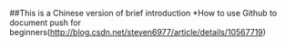 ##This is a Chinese version of brief introduction 
*How to use Github to document push for beginners(http://blog.csdn.net/steven6977/article/details/10567719)
